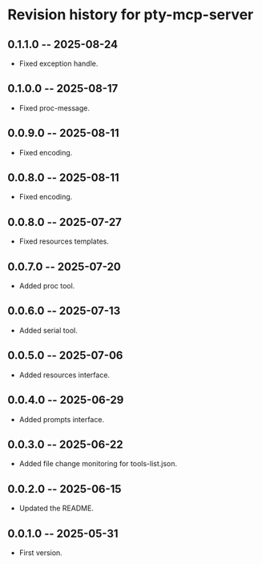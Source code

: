 # Revision history for pty-mcp-server

## 0.1.1.0 -- 2025-08-24

* Fixed exception handle.

## 0.1.0.0 -- 2025-08-17

* Fixed proc-message.

## 0.0.9.0 -- 2025-08-11

* Fixed encoding.

## 0.0.8.0 -- 2025-08-11

* Fixed encoding.

## 0.0.8.0 -- 2025-07-27

* Fixed resources templates.

## 0.0.7.0 -- 2025-07-20

* Added proc tool.

## 0.0.6.0 -- 2025-07-13

* Added serial tool.

## 0.0.5.0 -- 2025-07-06

* Added resources interface.

## 0.0.4.0 -- 2025-06-29

* Added prompts interface.

## 0.0.3.0 -- 2025-06-22

* Added file change monitoring for tools-list.json.

## 0.0.2.0 -- 2025-06-15

* Updated the README.

## 0.0.1.0 -- 2025-05-31

* First version.
